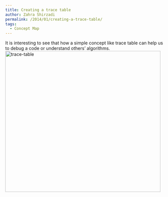 ```yaml
---
title: Creating a trace table
author: Zahra Shirzadi
permalink: /2014/01/creating-a-trace-table/
tags:
  - Concept Map
---
```

It is interesting to see that how a simple concept like trace table can help us to debug a code or understand others’ algorithms.[<img class="alignnone size-full wp-image-5721" alt="trace-table" src="http://teaching.software-carpentry.org/wp-content/uploads/2014/01/trace-table.png" width="492" height="448" />][1]

 [1]: http://teaching.software-carpentry.org/wp-content/uploads/2014/01/trace-table.png

